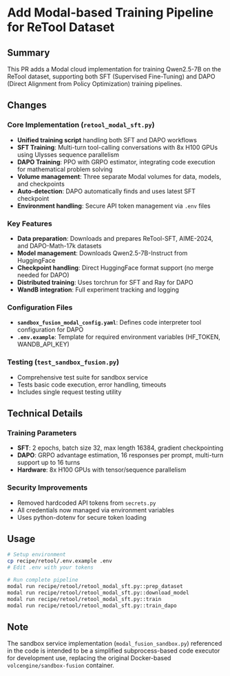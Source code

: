 # Add Modal-based Training Pipeline for ReTool Dataset

## Summary
This PR adds a Modal cloud implementation for training Qwen2.5-7B on the ReTool dataset, supporting both SFT (Supervised Fine-Tuning) and DAPO (Direct Alignment from Policy Optimization) training pipelines.

## Changes

### Core Implementation (`retool_modal_sft.py`)
- **Unified training script** handling both SFT and DAPO workflows
- **SFT Training**: Multi-turn tool-calling conversations with 8x H100 GPUs using Ulysses sequence parallelism
- **DAPO Training**: PPO with GRPO estimator, integrating code execution for mathematical problem solving
- **Volume management**: Three separate Modal volumes for data, models, and checkpoints
- **Auto-detection**: DAPO automatically finds and uses latest SFT checkpoint
- **Environment handling**: Secure API token management via `.env` files

### Key Features
- **Data preparation**: Downloads and prepares ReTool-SFT, AIME-2024, and DAPO-Math-17k datasets
- **Model management**: Downloads Qwen2.5-7B-Instruct from HuggingFace
- **Checkpoint handling**: Direct HuggingFace format support (no merge needed for DAPO)
- **Distributed training**: Uses torchrun for SFT and Ray for DAPO
- **WandB integration**: Full experiment tracking and logging

### Configuration Files
- **`sandbox_fusion_modal_config.yaml`**: Defines code interpreter tool configuration for DAPO
- **`.env.example`**: Template for required environment variables (HF_TOKEN, WANDB_API_KEY)

### Testing (`test_sandbox_fusion.py`)
- Comprehensive test suite for sandbox service
- Tests basic code execution, error handling, timeouts
- Includes single request testing utility

## Technical Details

### Training Parameters
- **SFT**: 2 epochs, batch size 32, max length 16384, gradient checkpointing
- **DAPO**: GRPO advantage estimation, 16 responses per prompt, multi-turn support up to 16 turns
- **Hardware**: 8x H100 GPUs with tensor/sequence parallelism

### Security Improvements
- Removed hardcoded API tokens from `secrets.py`
- All credentials now managed via environment variables
- Uses python-dotenv for secure token loading

## Usage

```bash
# Setup environment
cp recipe/retool/.env.example .env
# Edit .env with your tokens

# Run complete pipeline
modal run recipe/retool/retool_modal_sft.py::prep_dataset
modal run recipe/retool/retool_modal_sft.py::download_model
modal run recipe/retool/retool_modal_sft.py::train
modal run recipe/retool/retool_modal_sft.py::train_dapo
```

## Note
The sandbox service implementation (`modal_fusion_sandbox.py`) referenced in the code is intended to be a simplified subprocess-based code executor for development use, replacing the original Docker-based `volcengine/sandbox-fusion` container.
